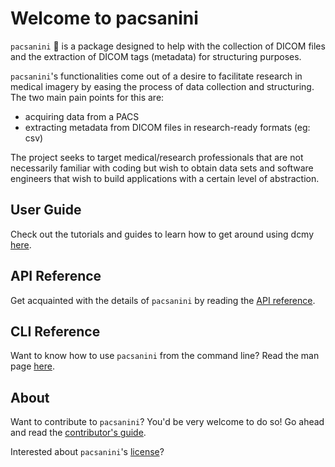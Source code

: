 # Welcome to pacsanini

`pacsanini` 🎻 is a package designed to help with the collection of DICOM files and the extraction
of DICOM tags (metadata) for structuring purposes.

`pacsanini`'s functionalities come out of a desire to facilitate research in
medical imagery by easing the process of data collection and structuring.
The two main pain points for this are:

* acquiring data from a PACS
* extracting metadata from DICOM files in research-ready formats (eg: csv)

The project seeks to target medical/research professionals that are not necessarily
familiar with coding but wish to obtain data sets and software engineers that wish to
build applications with a certain level of abstraction.

## User Guide

Check out the tutorials and guides to learn how to get around using dcmy [here](user_guide/index.md).

## API Reference

Get acquainted with the details of `pacsanini` by reading the [API reference](api_reference/index.md).

## CLI Reference

Want to know how to use `pacsanini` from the command line? Read the man page [here](cli_reference/index.md).

## About

Want to contribute to `pacsanini`? You'd be very welcome to do so! Go ahead and read the
[contributor's guide](about/contributing.md).

Interested about `pacsanini`'s [license](about/license.md)?
